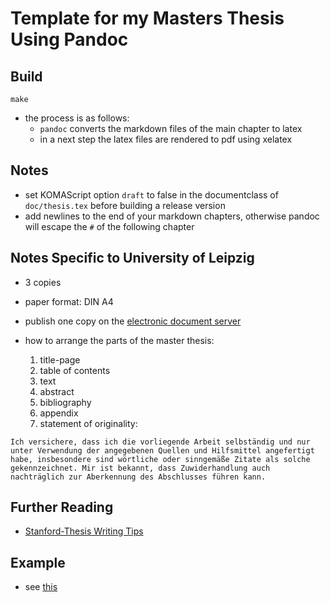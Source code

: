 # Template for my Masters Thesis Using Pandoc

## Build

`make`

- the process is as follows:
    - `pandoc` converts the markdown files of the main chapter to latex
    - in a next step the latex files are rendered to pdf using xelatex

## Notes

- set KOMAScript option `draft` to false in the documentclass of `doc/thesis.tex` before building a release version
- add newlines to the end of your markdown chapters, otherwise pandoc will escape the `#` of the following chapter

## Notes Specific to University of Leipzig

- 3 copies
- paper format: DIN A4
- publish one copy on the [electronic document server](http://lips.informatik.uni-leipzig.de/)
- how to arrange the parts of the master thesis:

    1. title-page
    1. table of contents
    1. text
    1. abstract
    1. bibliography
    1. appendix
    1. statement of originality:

```
Ich versichere, dass ich die vorliegende Arbeit selbständig und nur unter Verwendung der angegebenen Quellen und Hilfsmittel angefertigt habe, insbesondere sind wörtliche oder sinngemäße Zitate als solche gekennzeichnet. Mir ist bekannt, dass Zuwiderhandlung auch nachträglich zur Aberkennung des Abschlusses führen kann.
```

## Further Reading

- [Stanford-Thesis Writing Tips](http://web.stanford.edu/~pmcmahon/ThesisWritingTips.pdf)

## Example

- see [this](//github.com/klingtnet/thesis-template/raw/master/out/thesis.pdf)
